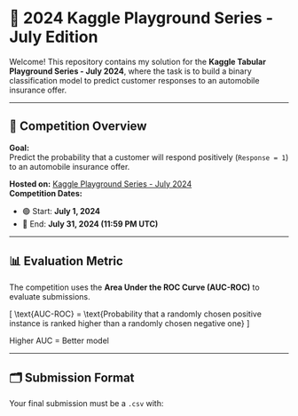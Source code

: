 # 🏁 2024 Kaggle Playground Series - July Edition

Welcome! This repository contains my solution for the **Kaggle Tabular Playground Series - July 2024**, where the task is to build a binary classification model to predict customer responses to an automobile insurance offer.

---

## 📌 Competition Overview

**Goal:**  
Predict the probability that a customer will respond positively (`Response = 1`) to an automobile insurance offer.

**Hosted on:** [Kaggle Playground Series - July 2024](https://www.kaggle.com/competitions/playground-series-s3e7)  
**Competition Dates:**  
- 🟢 Start: **July 1, 2024**  
- 🔴 End: **July 31, 2024 (11:59 PM UTC)**

---

## 📊 Evaluation Metric

The competition uses the **Area Under the ROC Curve (AUC-ROC)** to evaluate submissions.

\[
\text{AUC-ROC} = \text{Probability that a randomly chosen positive instance is ranked higher than a randomly chosen negative one}
\]

Higher AUC = Better model

---

## 🗂️ Submission Format

Your final submission must be a `.csv` with:


